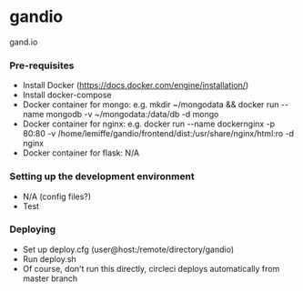 # gandio
gand.io

### Pre-requisites

- Install Docker (https://docs.docker.com/engine/installation/)
- Install docker-compose
- Docker container for mongo: e.g. mkdir ~/mongodata && docker run --name mongodb -v ~/mongodata:/data/db -d mongo
- Docker container for nginx: e.g. docker run --name dockernginx -p 80:80 -v /home/lemiffe/gandio/frontend/dist:/usr/share/nginx/html:ro -d nginx
- Docker container for flask: N/A

### Setting up the development environment

- N/A (config files?)
- Test

### Deploying

- Set up deploy.cfg (user@host:/remote/directory/gandio)
- Run deploy.sh
- Of course, don't run this directly, circleci deploys automatically from master branch
